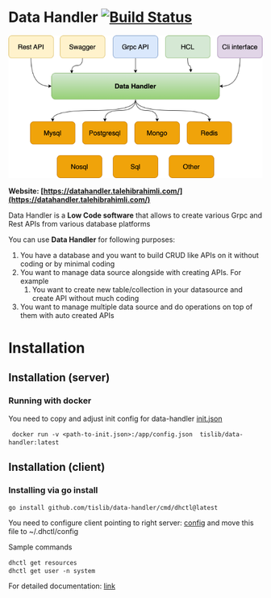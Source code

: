 Data Handler [![Build Status](https://app.travis-ci.com/tislib/data-handler.svg?branch=master)](https://app.travis-ci.com/tislib/data-handler) 
======================
[![Build Status](docs/static/Overview.png)](https://app.travis-ci.com/tislib/data-handler)

**Website: [https://datahandler.talehibrahimli.com/](https://datahandler.talehibrahimli.com/)**

Data Handler is a **Low Code software** that allows to create various Grpc and Rest APIs from various database platforms

You can use **Data Handler** for following purposes:
1. You have a database and you want to build CRUD like APIs on it without coding or by minimal coding
2. You want to manage data source alongside with creating APIs. For example
   1. You want to create new table/collection in your datasource and create API without much coding
3. You want to manage multiple data source and do operations on top of them with auto created APIs

# Installation
## Installation (server)
### Running with docker
You need to copy and adjust init config for data-handler
[init.json](examples/data/init.example.json)

```
 docker run -v <path-to-init.json>:/app/config.json  tislib/data-handler:latest
```

## Installation (client)
### Installing via go install

```
go install github.com/tislib/data-handler/cmd/dhctl@latest
```

You need to configure client pointing to right server:
[config](examples/data/dhctl.example.config) and move this file to ~/.dhctl/config

Sample commands
```
dhctl get resources
dhctl get user -n system
```
For detailed documentation: [link](docs/content/old/dhctl.md)